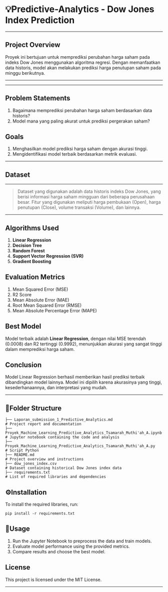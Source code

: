 # 💡Predictive-Analytics - Dow Jones Index Prediction
---
## Project Overview
Proyek ini bertujuan untuk memprediksi perubahan harga saham pada indeks Dow Jones menggunakan algoritma regresi. Dengan memanfaatkan data historis, model akan melakukan prediksi harga penutupan saham pada minggu berikutnya.

---
---
## Problem Statements
1. Bagaimana memprediksi perubahan harga saham berdasarkan data historis?
2. Model mana yang paling akurat untuk prediksi pergerakan saham?

## Goals
1. Menghasilkan model prediksi harga saham dengan akurasi tinggi.
2. Mengidentifikasi model terbaik berdasarkan metrik evaluasi.
---
## Dataset
---
> Dataset yang digunakan adalah data historis indeks Dow Jones, yang berisi informasi harga saham mingguan dari beberapa perusahaan besar. Fitur yang digunakan meliputi harga pembukaan (Open), harga penutupan (Close), volume transaksi (Volume), dan lainnya.
---

## Algorithms Used
1. **Linear Regression**
2. **Decision Tree**
3. **Random Forest**
4. **Support Vector Regression (SVR)**
5. **Gradient Boosting**

## Evaluation Metrics
1. Mean Squared Error (MSE)
2. R2 Score
3. Mean Absolute Error (MAE)
4. Root Mean Squared Error (RMSE)
5. Mean Absolute Percentage Error (MAPE)

## Best Model
Model terbaik adalah **Linear Regression**, dengan nilai MSE terendah (0.0008) dan R2 tertinggi (0.9992), menunjukkan akurasi yang sangat tinggi dalam memprediksi harga saham.

## Conclusion
Model Linear Regression berhasil memberikan hasil prediksi terbaik dibandingkan model lainnya. Model ini dipilih karena akurasinya yang tinggi, kesederhanaannya, dan interpretasi yang mudah.

---
## 📂Folder Structure
```
├── Laporan_submission_1_Predictive_Analytics.md                             # Project report and documentation
├── Proyek_Machine_Learning_Predictive_Analytics_Tsamarah_Muthi'ah_A.ipynb   # Jupyter notebook containing the code and analysis
├── Proyek_Machine_Learning_Predictive_Analytics_Tsamarah_Muthi'ah_A.py      # Script Python
├── README.md                                                                # Project overview and instructions
├── dow_jones_index.csv                                                      # Dataset containing historical Dow Jones index data
├── requirements.txt                                                         # List of required libraries and dependencies
```

## ⚙️Installation
To install the required libraries, run:
```
pip install -r requirements.txt
```

## 📌Usage
1. Run the Jupyter Notebook to preprocess the data and train models.
2. Evaluate model performance using the provided metrics.
3. Compare results and choose the best model.

## License
This project is licensed under the MIT License.

---
